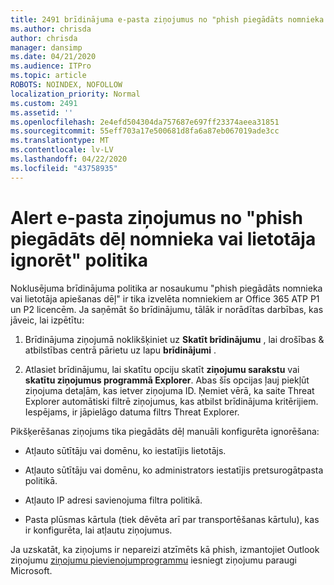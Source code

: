 ```yaml
---
title: 2491 brīdinājuma e-pasta ziņojumus no "phish piegādāts nomnieka vai lietotāja apiešanas dēļ" politika
ms.author: chrisda
author: chrisda
manager: dansimp
ms.date: 04/21/2020
ms.audience: ITPro
ms.topic: article
ROBOTS: NOINDEX, NOFOLLOW
localization_priority: Normal
ms.custom: 2491
ms.assetid: ''
ms.openlocfilehash: 2e4efd504304da757687e697ff23374aeea31851
ms.sourcegitcommit: 55eff703a17e500681d8fa6a87eb067019ade3cc
ms.translationtype: MT
ms.contentlocale: lv-LV
ms.lasthandoff: 04/22/2020
ms.locfileid: "43758935"
---
```

# <a name="alert-email-messages-from-the-phish-delivered-due-to-tenant-or-user-override-policy"></a>Alert e-pasta ziņojumus no "phish piegādāts dēļ nomnieka vai lietotāja ignorēt" politika

Noklusējuma brīdinājuma politika ar nosaukumu "phish piegādāts nomnieka vai lietotāja apiešanas dēļ" ir tika izvelēta nomniekiem ar Office 365 ATP P1 un P2 licencēm. Ja saņēmāt šo brīdinājumu, tālāk ir norādītas darbības, kas jāveic, lai izpētītu:

1. Brīdinājuma ziņojumā noklikšķiniet uz **Skatīt brīdinājumu** , lai drošības & atbilstības centrā pārietu uz lapu **brīdinājumi** .

2. Atlasiet brīdinājumu, lai skatītu opciju skatīt **ziņojumu sarakstu** vai **skatītu ziņojumus programmā Explorer**. Abas šīs opcijas ļauj piekļūt ziņojuma detaļām, kas ietver ziņojuma ID. Ņemiet vērā, ka saite Threat Explorer automātiski filtrē ziņojumus, kas atbilst brīdinājuma kritērijiem. Iespējams, ir jāpielāgo datuma filtrs Threat Explorer.

Pikšķerēšanas ziņojums tika piegādāts dēļ manuāli konfigurēta ignorēšana:

- Atļauto sūtītāju vai domēnu, ko iestatījis lietotājs.

- Atļauto sūtītāju vai domēnu, ko administrators iestatījis pretsurogātpasta politikā.

- Atļauto IP adresi savienojuma filtra politikā.

- Pasta plūsmas kārtula (tiek dēvēta arī par transportēšanas kārtulu), kas ir konfigurēta, lai atļautu ziņojumus.

Ja uzskatāt, ka ziņojums ir nepareizi atzīmēts kā phish, izmantojiet Outlook ziņojumu [ziņojumu pievienojumprogrammu](https://support.office.com/article/b5caa9f1-cdf3-4443-af8c-ff724ea719d2) iesniegt ziņojumu paraugi Microsoft.
